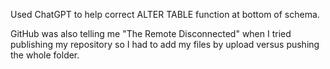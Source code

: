 Used ChatGPT to help correct ALTER TABLE function at bottom of schema. 

GitHub was also telling me "The Remote Disconnected" when I tried publishing my repository so I had to add my files by upload versus pushing the whole folder. 
